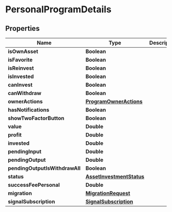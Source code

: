 # PersonalProgramDetails

## Properties
Name | Type | Description | Notes
------------ | ------------- | ------------- | -------------
**isOwnAsset** | **Boolean** |  |  [optional]
**isFavorite** | **Boolean** |  |  [optional]
**isReinvest** | **Boolean** |  |  [optional]
**isInvested** | **Boolean** |  |  [optional]
**canInvest** | **Boolean** |  |  [optional]
**canWithdraw** | **Boolean** |  |  [optional]
**ownerActions** | [**ProgramOwnerActions**](ProgramOwnerActions.md) |  |  [optional]
**hasNotifications** | **Boolean** |  |  [optional]
**showTwoFactorButton** | **Boolean** |  |  [optional]
**value** | **Double** |  |  [optional]
**profit** | **Double** |  |  [optional]
**invested** | **Double** |  |  [optional]
**pendingInput** | **Double** |  |  [optional]
**pendingOutput** | **Double** |  |  [optional]
**pendingOutputIsWithdrawAll** | **Boolean** |  |  [optional]
**status** | [**AssetInvestmentStatus**](AssetInvestmentStatus.md) |  |  [optional]
**successFeePersonal** | **Double** |  |  [optional]
**migration** | [**MigrationRequest**](MigrationRequest.md) |  |  [optional]
**signalSubscription** | [**SignalSubscription**](SignalSubscription.md) |  |  [optional]
